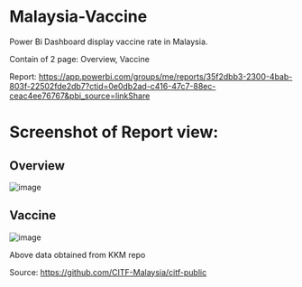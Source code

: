 # Malaysia-Vaccine

Power Bi Dashboard display vaccine rate in Malaysia.

Contain of 2 page: Overview, Vaccine


Report: https://app.powerbi.com/groups/me/reports/35f2dbb3-2300-4bab-803f-22502fde2db7?ctid=0e0db2ad-c416-47c7-88ec-ceac4ee76767&pbi_source=linkShare

# Screenshot of Report view:
## Overview
![image](https://user-images.githubusercontent.com/32813963/131214068-dd42703e-052c-4ff1-a3b3-36165791d26e.png)

## Vaccine
![image](https://user-images.githubusercontent.com/32813963/131214082-7b67abdd-b361-44aa-b522-0987a8cdc26e.png)

Above data obtained from KKM repo

Source: https://github.com/CITF-Malaysia/citf-public
